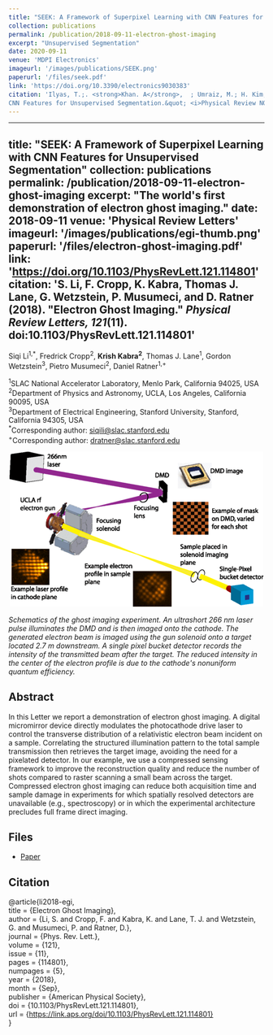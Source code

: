 ```yaml
---
title: "SEEK: A Framework of Superpixel Learning with CNN Features for Unsupervised Segmentation"
collection: publications
permalink: /publication/2018-09-11-electron-ghost-imaging
excerpt: "Unsupervised Segmentation"
date: 2020-09-11
venue: 'MDPI Electronics'
imageurl: '/images/publications/SEEK.png'
paperurl: '/files/seek.pdf'
link: 'https://doi.org/10.3390/electronics9030383'
citation: 'Ilyas, T.;. <strong>Khan. A</strong>,  ; Umraiz, M.; H. Kim,, (2020). &quot;SEEK: A Framework of Superpixel Learning with
CNN Features for Unsupervised Segmentation.&quot; <i>Physical Review NOT Letters, 121</i>(11). doi:10.3390/electronics9030383'
---
```


---
title: "SEEK: A Framework of Superpixel Learning with CNN Features for Unsupervised Segmentation"
collection: publications
permalink: /publication/2018-09-11-electron-ghost-imaging
excerpt: "The world's first demonstration of electron ghost imaging."
date: 2018-09-11
venue: 'Physical Review Letters'
imageurl: '/images/publications/egi-thumb.png'
paperurl: '/files/electron-ghost-imaging.pdf'
link: 'https://doi.org/10.1103/PhysRevLett.121.114801'
citation: 'S. Li, F. Cropp, <strong>K. Kabra</strong>, Thomas J. Lane, G. Wetzstein, P. Musumeci, and D. Ratner (2018). &quot;Electron Ghost Imaging.&quot; <i>Physical Review Letters, 121</i>(11). doi:10.1103/PhysRevLett.121.114801'
---




Siqi Li<sup>1,*</sup>, Fredrick Cropp<sup>2</sup>, <strong>Krish Kabra<sup>2</sup></strong>, Thomas J. Lane<sup>1</sup>, Gordon Wetzstein<sup>3</sup>, Pietro Musumeci<sup>2</sup>, Daniel Ratner<sup>1,+</sup>

<sup>1</sup>SLAC National Accelerator Laboratory, Menlo Park, California 94025, USA <br>
<sup>2</sup>Department of Physics and Astronomy, UCLA, Los Angeles, California 90095, USA <br>
<sup>3</sup>Department of Electrical Engineering, Stanford University, Stanford, California 94305, USA <br>
<sup>*</sup>Corresponding author: siqili@slac.stanford.edu <br>
<sup>+</sup>Corresponding author: dratner@slac.stanford.edu 

<center><img src = '/images/publications/egi-exp.png'></center>

<i>Schematics of the ghost imaging experiment. An ultrashort 266 nm laser pulse illuminates the DMD and is then imaged onto the cathode. 
The generated electron beam is imaged using the gun solenoid onto a target located 2.7 m downstream. A single pixel bucket detector records 
the intensity of the transmitted beam after the target. The reduced intensity in the center of the electron profile is due to the cathode's 
nonuniform quantum efficiency.</i>

## Abstract
In this Letter we report a demonstration of electron ghost imaging. A digital micromirror device directly modulates the photocathode drive laser to 
control the transverse distribution of a relativistic electron beam incident on a sample. Correlating the structured illumination pattern to the total 
sample transmission then retrieves the target image, avoiding the need for a pixelated detector. In our example, we use a compressed sensing framework to improve 
the reconstruction quality and reduce the number of shots compared to raster scanning a small beam across the target. Compressed electron ghost imaging can reduce both 
acquisition time and sample damage in experiments for which spatially resolved detectors are unavailable (e.g., spectroscopy) or in which the experimental architecture
precludes full frame direct imaging.

## Files
- [Paper](/files/electron-ghost-imaging.pdf)

## Citation
@article{li2018-egi, <br>
	title = {Electron Ghost Imaging}, <br>
	author = {Li, S. and Cropp, F. and Kabra, K. and Lane, T. J. and Wetzstein, G. and Musumeci, P. and Ratner, D.}, <br>
	journal = {Phys. Rev. Lett.},<br>
	volume = {121},<br>
	issue = {11},<br>
	pages = {114801},<br>
	numpages = {5},<br>
	year = {2018},<br>
	month = {Sep},<br>
	publisher = {American Physical Society},<br>
	doi = {10.1103/PhysRevLett.121.114801},<br>
	url = {https://link.aps.org/doi/10.1103/PhysRevLett.121.114801}<br>
}
